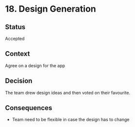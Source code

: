 # 18. Design Generation

## Status

Accepted

## Context

Agree on a design for the app

## Decision

The team drew design ideas and then voted on their favourite.

## Consequences

* Team need to be flexible in case the design has to change